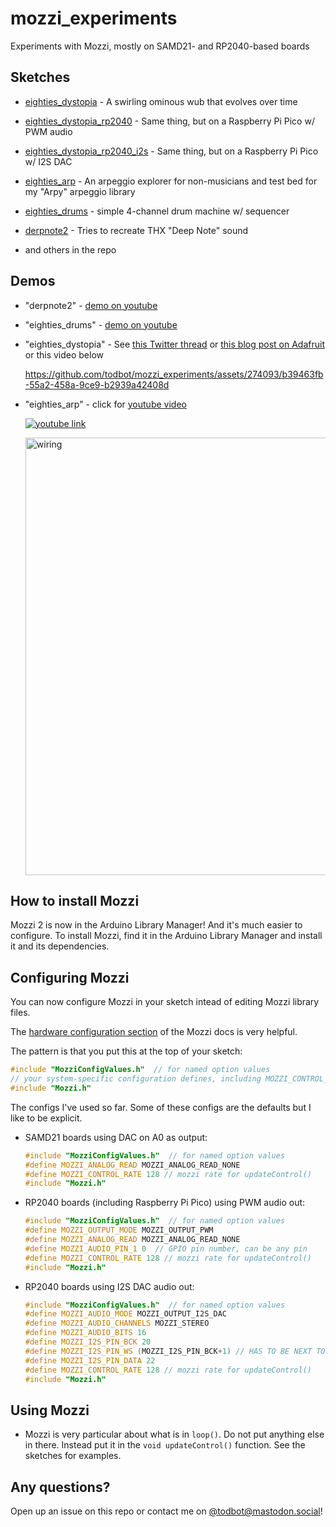 # mozzi_experiments

Experiments with Mozzi, mostly on SAMD21- and RP2040-based boards

## Sketches


* [eighties_dystopia](eighties_dystopia/eighties_dystopia.ino) - A swirling ominous wub that evolves over time

* [eighties_dystopia_rp2040](eighties_dystopia_rp2040/eighties_dystopia_rp2040.ino) - Same thing, but on a Raspberry Pi Pico w/ PWM audio

* [eighties_dystopia_rp2040_i2s](eighties_dystopia_rp2040_i2s/eighties_dystopia_rp2040_i2s.ino) - Same thing, but on a Raspberry Pi Pico w/ I2S DAC

* [eighties_arp](eighties_arp/eighties_arp.ino) - An arpeggio explorer for non-musicians and test bed for my "Arpy" arpeggio library

* [eighties_drums](eighties_drums/eighties_drums.ino) - simple 4-channel drum machine w/ sequencer

* [derpnote2](derpnote2/derpnote2.ino) - Tries to recreate THX "Deep Note" sound

* and others in the repo


## Demos

* "derpnote2" - [demo on youtube](https://www.youtube.com/watch?v=7fX8cBwbOmU)

* "eighties_drums" - [demo on youtube](https://www.youtube.com/watch?v=Jtr5wm48R7A)

* "eighties_dystopia" - See [this Twitter thread](https://twitter.com/todbot/status/1475970495400923137) or
  [this blog post on Adafruit](https://blog.adafruit.com/2021/12/29/make-your-own-80s-dystopian-music-soundtrack-qtpy-arduino-todbot/)
  or this video below

   https://github.com/todbot/mozzi_experiments/assets/274093/b39463fb-55a2-458a-9ce9-b2939a42408d

* "eighties_arp" - click for [youtube video](https://www.youtube.com/watch?v=Ql72YoCJ8-8)

  [![youtube link](eighties_arp/eighties_arp_youtube.jpg) ](https://www.youtube.com/watch?v=Ql72YoCJ8-8)

  <a href="eighties_arp/eighties_arp_wiring.jpg"><img src="eighties_arp/eighties_arp_wiring.jpg" alt="wiring" width="700"/></a>


## How to install Mozzi

Mozzi 2 is now in the Arduino Library Manager! And it's much easier to configure. 
To install Mozzi, find it in the Arduino Library Manager and install it and its
dependencies. 

## Configuring Mozzi

You can now configure Mozzi in your sketch intead of editing Mozzi library files.

The [hardware configuration section](https://sensorium.github.io/Mozzi/doc/html/hardware.html)
of the Mozzi docs is very helpful.

The pattern is that you put this at the top of your sketch:

```c++
#include "MozziConfigValues.h"  // for named option values
// your system-specific configuration defines, including MOZZI_CONTROL_RATE
#include "Mozzi.h"
```

The configs I've used so far. Some of these configs are the defaults but I like 
to be explicit. 

- SAMD21 boards using DAC on A0 as output:

    ```c++
    #include "MozziConfigValues.h"  // for named option values
    #define MOZZI_ANALOG_READ MOZZI_ANALOG_READ_NONE
    #define MOZZI_CONTROL_RATE 128 // mozzi rate for updateControl()
    #include "Mozzi.h"
    ```

- RP2040 boards (including Raspberry Pi Pico) using PWM audio out:

    ```c++
    #include "MozziConfigValues.h"  // for named option values
    #define MOZZI_OUTPUT_MODE MOZZI_OUTPUT_PWM
    #define MOZZI_ANALOG_READ MOZZI_ANALOG_READ_NONE
    #define MOZZI_AUDIO_PIN_1 0  // GPIO pin number, can be any pin
    #define MOZZI_CONTROL_RATE 128 // mozzi rate for updateControl()
    #include "Mozzi.h"
    ```

- RP2040 boards using I2S DAC audio out:

    ```c++
    #include "MozziConfigValues.h"  // for named option values
    #define MOZZI_AUDIO_MODE MOZZI_OUTPUT_I2S_DAC
    #define MOZZI_AUDIO_CHANNELS MOZZI_STEREO 
    #define MOZZI_AUDIO_BITS 16
    #define MOZZI_I2S_PIN_BCK 20
    #define MOZZI_I2S_PIN_WS (MOZZI_I2S_PIN_BCK+1) // HAS TO BE NEXT TO pBCLK, i.e. default is 21
    #define MOZZI_I2S_PIN_DATA 22
    #define MOZZI_CONTROL_RATE 128 // mozzi rate for updateControl()
    #include "Mozzi.h"
    ```

## Using Mozzi

- Mozzi is very particular about what is in `loop()`. Do not put anything else in there.
  Instead put it in the `void updateControl()` function. See the sketches for examples.



## Any questions?

Open up an issue on this repo or contact me on [@todbot@mastodon.social](https://mastodon.social/@todbot/)!
